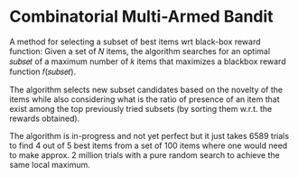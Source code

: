 # Combinatorial Multi-Armed Bandit

A method for selecting a subset of best items wrt black-box reward function: Given a set of 𝑁 items, the algorithm searches for an optimal 𝑠𝑢𝑏𝑠𝑒𝑡 of a maximum number of 𝑘 items that maximizes a blackbox reward function 𝑓(𝑠𝑢𝑏𝑠𝑒𝑡).

The algorithm selects new subset candidates based on the novelty of the items while also considering what is the ratio of presence of an item that exist among the top previously tried subsets (by sorting them w.r.t. the rewards obtained).

The algorithm is in-progress and not yet perfect but it just takes 6589 trials to find 4 out of 5 best items from a set of 100 items where one would need to make approx. 2 million trials with a pure random search to achieve the same local maximum.
